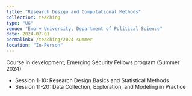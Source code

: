 ```yaml
---
title: "Research Design and Computational Methods"
collection: teaching
type: "UG"
venue: "Emory University, Department of Political Science"
date: 2024-07-01
permalink: /teaching/2024-summer
location: "In-Person"
---
```



Course in development, Emerging Security Fellows program (Summer 2024)
- Session 1-10: Research Design Basics and Statistical Methods
- Session 11-20: Data Collection, Exploration, and Modeling in Practice
